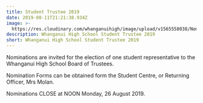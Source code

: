 ```yaml
---
title: Student Trustee 2019
date: 2019-08-11T21:21:38.934Z
image: >-
  https://res.cloudinary.com/whanganuihigh/image/upload/v1565558038/Nomination_Poster.jpg
description: Whanganui High School Student Trustee 2019
short: Whanganui High School Student Trustee 2019
---
```

Nominations are invited for the election of one student representative to the Whanganui High School Board of Trustees.

Nomination Forms can be obtained form the Student Centre, or Returning Officer, Mrs Molan.

Nominations CLOSE at NOON Monday, 26 August 2019.
